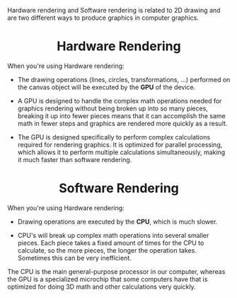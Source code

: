 Hardware rendering and Software rendering is related to 2D drawing and are two different ways to produce graphics in computer graphics.

<div align="center">
  <h1> Hardware Rendering </h1>
</div>

When you're using Hardware rendering:

- The drawing operations (lines, circles, transformations, ...) performed on the canvas object will be executed by the **GPU** of the device.

- A GPU is designed to handle the complex math operations needed for graphics rendering without being broken up into so many pieces, breaking it up into fewer pieces means that it can accomplish the same math in fewer steps and graphics are rendered more quickly as a result.

- The GPU is designed specifically to perform complex calculations required for rendering graphics. It is optimized for parallel processing, which allows it to perform multiple calculations simultaneously, making it much faster than software rendering.

<div align="center">
  <h1> Software Rendering </h1>
</div>

When you're using Hardware rendering:

- Drawing operations are executed by the **CPU**, which is much slower.

-  CPU's will break up complex math operations into several smaller pieces. Each piece takes a fixed amount of times for the CPU to calculate, so the more pieces, the longer the operation takes. Sometimes this can be very inefficient.


The CPU is the main general-purpose processor in our computer, whereas the GPU is a specialized microchip that some computers have that is optimized for doing 3D math and other calculations very quickly.